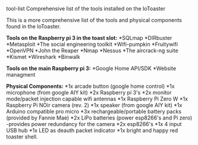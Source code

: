 tool-list
Comprehensive list of the tools installed on the IoToaster

This is a more comprehensive list of the tools and physical components found in the IoToaster.

**Tools on the Raspberry pi 3 in the toast slot:**
*SQLmap
*DIRbuster
*Metasploit
*The social engineering toolkit
*Wifi-pumpkin
*Fruitywifi
*OpenVPN
*John the Reaper
*Nmap
*Nessus
*The aircrack-ng suite
*Kismet
*Wireshark
*Binwalk

**Tools on the main Raspberry pi 3:**
*Google Home API/SDK
*Website managment

**Physical Components:**
*1x arcade button (google home control)
*1x microphone (from google AIY kit)
*2x Raspberry pi 3's
*2x monitor mode/packet injection capable wifi antennas
*1x Raspberry Pi Zero W
*1x Raspberry Pi NOir camera (rev. 2)
*1x speaker (from google AIY kit)
*1x Arduino compatible pro micro
*3x rechargeable/portable battery packs (provided by Fannie Mae)
*2x LiPo batteries (power esp8266's and Pi zero) -provides power redundancy for the camera
*2x esp8266's
*1x 4 input USB hub
*1x LED as deauth packet indicator
*1x bright and happy red toaster shell.
